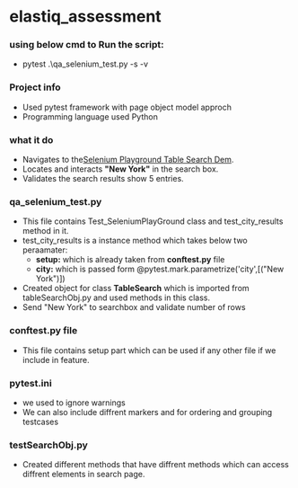 # elastiq_assessment
### using below cmd to Run the script:
  - pytest .\qa_selenium_test.py -s -v
### Project info
  - Used pytest framework with page object model approch
  - Programming language used Python
### what it do
  - Navigates to the[Selenium Playground Table Search Dem](https://www.lambdatest.com/selenium-playground/table-sort-search-demo).
  - Locates and interacts **"New York"** in the search box.
  - Validates the search results show 5 entries.
### qa_selenium_test.py
  - This file contains Test_SeleniumPlayGround class and test_city_results method in it.
  - test_city_results is a instance method which takes below two peraamater:
     - **setup:** which is already taken from **conftest.py** file
     - **city:** which is passed form  @pytest.mark.parametrize('city',[("New York")])
  -  Created object for class **TableSearch** which is imported from tableSearchObj.py and used methods in this class.
  -  Send "New York" to searchbox and validate number of rows
### conftest.py file
   - This file contains setup part which can be used if any other file if we include in feature.
### pytest.ini
  -  we used to ignore warnings
  -  We can also include diffrent markers and for ordering and grouping testcases
### testSearchObj.py
  - Created different methods that have diffrent methods which can access diffrent elements in search page. 
  
